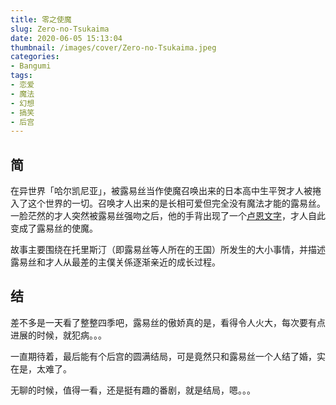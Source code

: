 ```yaml
---
title: 零之使魔
slug: Zero-no-Tsukaima
date: 2020-06-05 15:13:04
thumbnail: /images/cover/Zero-no-Tsukaima.jpeg
categories:
- Bangumi
tags:
- 恋爱
- 魔法
- 幻想
- 搞笑
- 后宫
---
```


## 简

在异世界「哈尔凯尼亚」，被露易丝当作使魔召唤出来的日本高中生平贺才人被捲入了这个世界的一切。召唤才人出来的是长相可爱但完全没有魔法才能的露易丝。一脸茫然的才人突然被露易丝强吻之后，他的手背出现了一个[卢恩文字](符文)，才人自此变成了露易丝的使魔。

故事主要围绕在托里斯汀（即露易丝等人所在的王国）所发生的大小事情，并描述露易丝和才人从最差的主僕关係逐渐亲近的成长过程。

## 结

差不多是一天看了整整四季吧，露易丝的傲娇真的是，看得令人火大，每次要有点进展的时候，就犯病。。。

一直期待着，最后能有个后宫的圆满结局，可是竟然只和露易丝一个人结了婚，实在是，太难了。

无聊的时候，值得一看，还是挺有趣的番剧，就是结局，嗯。。。
